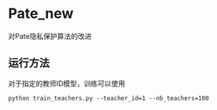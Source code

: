 # Pate_new
对Pate隐私保护算法的改进

## 运行方法

对于指定的教师ID模型，训练可以使用

`python train_teachers.py --teacher_id=1 --nb_teachers=100`

